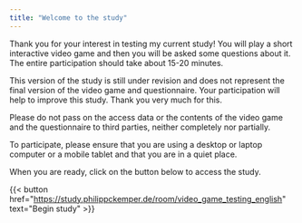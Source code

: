 ```yaml
---
title: "Welcome to the study"
---
```


Thank you for your interest in testing my current study! You will play a short interactive video game and then you will be asked some questions about it. The entire participation should take about 15-20 minutes.

This version of the study is still under revision and does not represent the final version of the video game and questionnaire. Your participation will help to improve this study. Thank you very much for this.

Please do not pass on the access data or the contents of the video game and the questionnaire to third parties, neither completely nor partially.

To participate, please ensure that you are using a desktop or laptop computer or a mobile tablet and that you are in a quiet place.

When you are ready, click on the button below to access the study.

{{< button href="https://study.philippckemper.de/room/video_game_testing_english" text="Begin study" >}}
